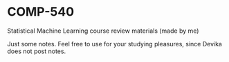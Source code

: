 # COMP-540
Statistical Machine Learning course review materials (made by me) 

Just some notes. Feel free to use for your studying pleasures, since Devika does not post notes.
